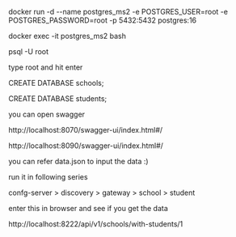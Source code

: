 docker run -d --name postgres_ms2 -e POSTGRES_USER=root -e POSTGRES_PASSWORD=root -p 5432:5432 postgres:16

docker exec -it postgres_ms2 bash

psql -U root

type root and hit enter

CREATE DATABASE schools;

CREATE DATABASE students;

you can open swagger 

http://localhost:8070/swagger-ui/index.html#/

http://localhost:8090/swagger-ui/index.html#/

you can refer data.json to input the data :) 

run it in following series

confg-server > discovery > gateway > school > student


enter this in browser and see if you get the data

http://localhost:8222/api/v1/schools/with-students/1
